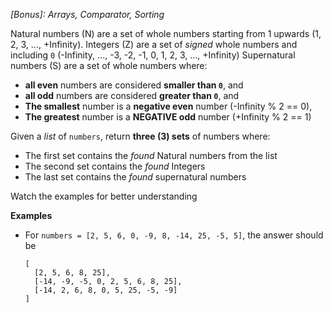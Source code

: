 *[Bonus]: Arrays, Comparator, Sorting*

Natural numbers (N) are a set of whole numbers starting from 1 upwards (1, 2, 3, ..., +Infinity).
Integers (Z) are a set of *signed* whole numbers and including `0` (-Infinity, ..., -3, -2, -1, 0, 1, 2, 3, ..., +Infinity)
Supernatural numbers (S) are a set of whole numbers where:
 - **all even** numbers are considered **smaller than `0`**, and
 - **all odd** numbers are considered **greater than `0`**, and
 - **The smallest** number is a **negative even** number (-Infinity % 2 == 0),
 - **The greatest** number is a **NEGATIVE odd** number (+Infinity % 2 == 1)

Given a *list* of `numbers`, return **three (3) sets** of numbers where:
- The first set contains the *found* Natural numbers from the list
- The second set contains the *found* Integers
- The last set contains the *found* supernatural numbers

Watch the examples for better understanding

__Examples__
- For `numbers = [2, 5, 6, 0, -9, 8, -14, 25, -5, 5]`, the answer should be
  ```
  [
    [2, 5, 6, 8, 25],
    [-14, -9, -5, 0, 2, 5, 6, 8, 25],
    [-14, 2, 6, 8, 0, 5, 25, -5, -9]
  ]
  ```
